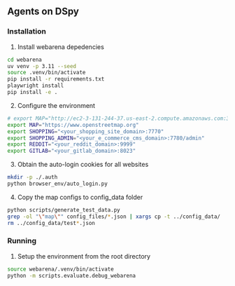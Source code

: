 ## Agents on DSpy

### Installation
1. Install webarena depedencies
```bash
cd webarena
uv venv -p 3.11 --seed
source .venv/bin/activate
pip install -r requirements.txt
playwright install
pip install -e .
```

2. Configure the environment
```bash
# export MAP="http://ec2-3-131-244-37.us-east-2.compute.amazonaws.com:3000"
export MAP="https://www.openstreetmap.org"
export SHOPPING="<your_shopping_site_domain>:7770"
export SHOPPING_ADMIN="<your_e_commerce_cms_domain>:7780/admin"
export REDDIT="<your_reddit_domain>:9999"
export GITLAB="<your_gitlab_domain>:8023"
```

3. Obtain the auto-login cookies for all websites
```bash
mkdir -p ./.auth
python browser_env/auto_login.py
```

4. Copy the map configs to config_data folder
```bash
python scripts/generate_test_data.py
grep -ol "\"map\"" config_files/*.json | xargs cp -t ../config_data/
rm ../config_data/test*.json
```

### Running
1. Setup the environment from the root directory
```bash
source webarena/.venv/bin/activate
python -m scripts.evaluate.debug_webarena
```